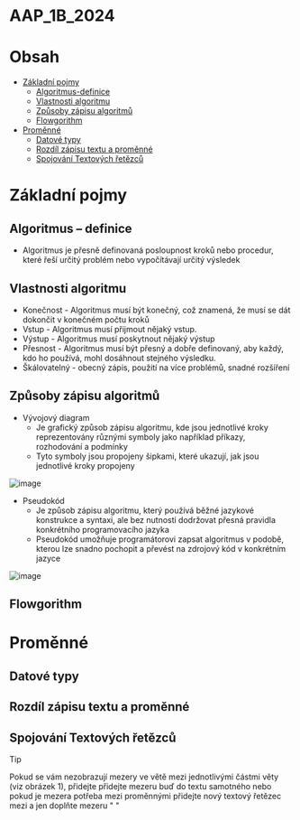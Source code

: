 # AAP_1B_2024
# Obsah
- [Základní pojmy](#základní-pojmy)
  - [Algoritmus-definice](#algoritmus--definice)
  - [Vlastnosti algoritmu](#vlastnosti-algoritmu)
  - [Způsoby zápisu algoritmů](#zp%C5%AFsoby-z%C3%A1pisu-algoritm%C5%AF)
  - [Flowgorithm](#flowgorithm)
- [Proměnné](#prom%C4%9Bnn%C3%A9)
  - [Datové typy](#datov%C3%A9-typy)
  - [Rozdíl zápisu textu a proměnné](#rozd%C3%ADl-z%C3%A1pisu-textu-a-prom%C4%9Bnn%C3%A9)
  - [Spojování Textových řetězců](#spojov%C3%A1n%C3%AD-textov%C3%BDch-%C5%99et%C4%9Bzc%C5%AF)

# Základní pojmy
## Algoritmus – definice
* Algoritmus je přesně definovaná posloupnost kroků nebo procedur, které řeší určitý 
problém nebo vypočítávají určitý výsledek

## Vlastnosti algoritmu
* Konečnost - Algoritmus musí být konečný, což znamená, že musí se dát dokončit v konečném počtu kroků
* Vstup - Algoritmus musí přijmout nějaký vstup.
* Výstup - Algoritmus musí poskytnout nějaký výstup
* Přesnost - Algoritmus musí být přesný a dobře definovaný, aby každý, kdo ho používá, mohl dosáhnout stejného výsledku.
* Škálovatelný - obecný zápis, použití na více problémů, snadné rozšíření
## Způsoby zápisu algoritmů
* Vývojový diagram
  * Je grafický způsob zápisu algoritmu, kde jsou jednotlivé kroky reprezentovány 
různými symboly jako například příkazy, rozhodování a podmínky
  * Tyto symboly jsou propojeny šipkami, které ukazují, jak jsou jednotlivé kroky 
propojeny

![image](https://github.com/user-attachments/assets/db127c42-8fe7-4853-b4d4-f39888df4b74)

* Pseudokód
  * Je způsob zápisu algoritmu, který používá běžné jazykové konstrukce a syntaxi, 
ale bez nutnosti dodržovat přesná pravidla konkrétního programovacího 
jazyka
  * Pseudokód umožňuje programátorovi zapsat algoritmus v podobě, kterou lze 
snadno pochopit a převést na zdrojový kód v konkrétním jazyce

![image](https://github.com/user-attachments/assets/d2d120ba-786f-482e-bf0d-4d37259fadd3)

## Flowgorithm

# Proměnné
## Datové typy
## Rozdíl zápisu textu a proměnné
## Spojování Textových řetězců
> [!TIP]
> Pokud se vám nezobrazují mezery ve větě mezi jednotlivými částmi věty (viz obrázek 1), přidejte přidejte mezeru buď do textu samotného nebo pokud je mezera potřeba mezi proměnnými přidejte nový textový řetězec mezi a jen doplňte mezeru " "
##
